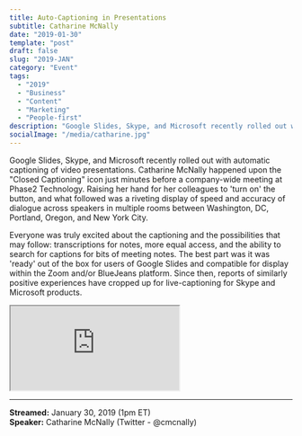 ```yaml
---
title: Auto-Captioning in Presentations
subtitle: Catharine McNally
date: "2019-01-30"
template: "post"
draft: false
slug: "2019-JAN"
category: "Event"
tags:
  - "2019"
  - "Business"
  - "Content"
  - "Marketing"
  - "People-first"
description: "Google Slides, Skype, and Microsoft recently rolled out with automatic captioning of video presentations. Catharine McNally happened upon the Closed Captioning icon just minutes before a company-wide meeting at Phase2 Technology. Raising her hand for her colleagues to 'turn on' the button, and what followed was a riveting display of speed and accuracy of dialogue across speakers in multiple rooms between Washington, DC, Portland, Oregon, and New York City."
socialImage: "/media/catharine.jpg"
---
```

Google Slides, Skype, and Microsoft recently rolled out with automatic captioning of video presentations. Catharine McNally happened upon the "Closed Captioning" icon just minutes before a company-wide meeting at Phase2 Technology. Raising her hand for her colleagues to 'turn on' the button, and what followed was a riveting display of speed and accuracy of dialogue across speakers in multiple rooms between Washington, DC, Portland, Oregon, and New York City.

Everyone was truly excited about the captioning and the possibilities that may follow: transcriptions for notes, more equal access, and the ability to search for captions for bits of meeting notes. The best part was it was 'ready' out of the box for users of Google Slides and compatible for display within the Zoom and/or BlueJeans platform. Since then, reports of similarly positive experiences have cropped up for live-captioning for Skype and Microsoft products.

<iframe title="Auto-Captioning in Presentations by Catharine McNally" src="https://www.youtube.com/embed/IfWgSs4__oU" allow="accelerometer; autoplay; encrypted-media; gyroscope; picture-in-picture" allowfullscreen></iframe>

-----
<b>Streamed:</b> January 30, 2019 (1pm ET)<br>
<b>Speaker:</b> Catharine McNally (Twitter - @cmcnally)<br>
